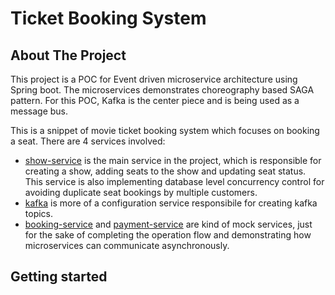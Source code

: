 # Ticket Booking System

## About The Project

This project is a POC for Event driven microservice architecture using Spring boot. The microservices demonstrates choreography based SAGA pattern. For this POC, Kafka is the center piece and is being used as a message bus.

This is a snippet of movie ticket booking system which focuses on booking a seat. There are 4 services involved:
* [show-service](https://github.com/nishantc19/ticket-booking-system/tree/master/show-service) is the main service in the project, which is responsible for creating a show, adding seats to the show and updating seat status. This service is also implementing database level concurrency control for avoiding duplicate seat bookings by multiple customers.
* [kafka](https://github.com/nishantc19/ticket-booking-system/tree/master/kafka) is more of a configuration service responsibile for creating kafka topics.
* [booking-service](https://github.com/nishantc19/ticket-booking-system/tree/master/booking-service) and [payment-service](https://github.com/nishantc19/ticket-booking-system/tree/master/payment-service) are kind of mock services, just for the sake of completing the operation flow and demonstrating how microservices can communicate asynchronously.

## Getting started



